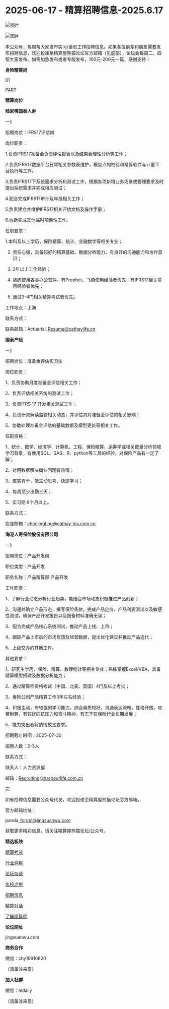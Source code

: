 # 2025-06-17 - 精算招聘信息-2025.6.17

![图片](https://mmbiz.qpic.cn/mmbiz_jpg/PVTr5cqOmdsiaicIRGthO3IhpdkibrFUWVU1xAtP9ZY24c0vAhCVJo55thjfrfia19NvibyVvich2UW9I8vGCty5LxNw/640?wx_fmt=jpeg&tp=webp&wxfrom=5&wx_lazy=1)

![图片](https://mmbiz.qpic.cn/mmbiz_png/7QRTvkK2qC63c02mKcsfAaJ8sNcicTvg22UkHHibvKiasFS9FS6E4FeV0Dibe7as7h4tm8p7EfNfI06adlGbL2icYjw/640?wx_fmt=png&tp=webp&wxfrom=5&wx_lazy=1)

本公众号，每周帮大家发布实习/全职工作招聘信息。如果各位前辈和朋友需要发布招聘信息，欢迎投递至精算屋熊猫论坛官方邮箱（见底部），论坛会每周二，四帮大家发布。如需加急发布或者专版发布，100元-200元一篇，感谢支持！

**身险精算岗**

01

PART

**精算岗位**

****陆家嘴国泰人寿****

一》

招聘岗位：IFRS17评估岗

岗位职责：

1.负责IFRS17准备金负债评估报表以及结果合理性分析等工作；

2.负责IFRS17数据平台日常相关参数表维护，模型点的校验和精算软件与计量平台执行等工作。

3.负责IFRS17下系统需求分析和测试工作，根据各项新增业务场景或管理要求及时提出系统需求并完成相应测试；

4.配合完成IFRS17审计及年报相关工作；

5.负责建立并维护IFRS17相关评估文档及操作手册；

6.协助完成其他临时项目性工作。

任职要求：

1.本科及以上学历，保险精算、统计、金融数学等相关专业；

2. 责任心强，具备较好的精算基础、数据分析能力，有良好的沟通能力和协作意识；

3. 2年以上工作经验；

4. 熟练使用各类办公软件，有Prophet、飞燕使用经验者优先，有IFRS17相关项目经验者优先；

5. 通过3-4门相关精算考试者优先。

工作地点：上海

联系方式：

联系邮箱：Actuarial\_Resume@cathaylife.cn

**国泰产险**

一》

招聘岗位：准备金评估实习生

岗位职责：

1、负责协助月度准备金评估相关工作；

2、负责评估相关系统的测试工作；

3、负责IFRS 17 开发相关测试工作；

4、负责研究解读监管相关动态，并评估其对准备金评估的相关影响；

5、协助处理准备金评估的基础数据及模型更新等相关工作。

任职资格：

1、统计、数学、经济学、计算机、工程、保险精算、运筹学或相关数量分析领域学习背景，有使用SQL、SAS、R、python等工具的经验，对保险产品有一定了解；

2、对用数据解决商业问题有热情；

3、皮实肯干，能主动思考、快速学习；

4、每周至少出勤三天；

5、实习期 6个月以上。

联系方式：

投递邮箱：chenjingting@cathay-ins.com.cn

**海港人寿保险股份有限公司**

一》

招聘岗位：产品开发岗

职位类型：产品开发

职务名称：产品精算部 产品开发

工作职责：

1、了解行业动态分析行业趋势，能结合市场动态积极推进产品创新；

2、沟通并确立产品形态，撰写保险条款，完成产品定价、产品利润测试以及敏感性测试，确保产品开发报告以及报备材料准确无误；

3、配合完成产品核心系统测试，推动产品上线、上市；

4、跟踪产品上市后的市场反馈及经营数据，提出优化建议并推动产品迭代；

5、上级交办的其他工作。

其他要求：

1、研究生学历，保险、精算、数理统计等相关专业；熟练掌握Excel/VBA，具备精算模型搭建及数据分析能力；

2、通过精算师资格考试（中国、北美、英国）4门及以上考试；

3、寿险公司产品精算工作3年左右经验；

4、积极主动，有较强的学习能力，综合素质较好，沟通表达流畅，性格开朗、吃苦耐劳，有较好的抗压力和奋斗精神，有志于在保险行业长期发展；

5、能力突出者将酌情放宽要求。

招聘截止时间：2025-07-30

招聘人数：2-3人

联系方式：

联系人：人力资源部

邮箱：Recruiting@harbourlife.com.cn



完

如有招聘信息需要公众号代发，欢迎投递至精算屋熊猫论坛官方邮箱。

官方邮箱地址：

panda\_forum@jingsuanwu.com

获取更多精彩信息，请关注精算屋熊猫论坛/公众号。

**精选板块**

[精算考试](https://mp.weixin.qq.com/mp/appmsgalbum?__biz=Mzg5NzkwMTMzMA==&action=getalbum&album_id=2804960172988448769#wechat_redirect)

[行业洞察](https://mp.weixin.qq.com/mp/appmsgalbum?__biz=Mzg5NzkwMTMzMA==&action=getalbum&album_id=2804965799378829313#wechat_redirect)

[论坛杂谈](https://mp.weixin.qq.com/mp/appmsgalbum?__biz=Mzg5NzkwMTMzMA==&action=getalbum&album_id=2804979947286315009#wechat_redirect)

[名校之旅](https://mp.weixin.qq.com/mp/appmsgalbum?__biz=Mzg5NzkwMTMzMA==&action=getalbum&album_id=2804975288236654595#wechat_redirect)

[招聘信息](https://mp.weixin.qq.com/mp/appmsgalbum?__biz=Mzg5NzkwMTMzMA==&action=getalbum&album_id=2809916434738069507#wechat_redirect)

[精算对话](https://mp.weixin.qq.com/mp/appmsgalbum?__biz=Mzg5NzkwMTMzMA==&action=getalbum&album_id=3028246288796221446#wechat_redirect)

[了解精算师](https://mp.weixin.qq.com/mp/appmsgalbum?__biz=Mzg5NzkwMTMzMA==&action=getalbum&album_id=2804971247444180995#wechat_redirect)

**论坛网址**

jingsuanwu.com

**商务合作**

微信：chy19910820

（请备注来意）

**加入社群**

微信：hldaily

（请备注来意）